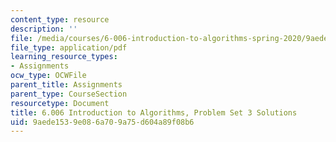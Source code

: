 ```yaml
---
content_type: resource
description: ''
file: /media/courses/6-006-introduction-to-algorithms-spring-2020/9aede1539e086a709a75d604a89f08b6_MIT6_006S20_ps3-solutions.pdf
file_type: application/pdf
learning_resource_types:
- Assignments
ocw_type: OCWFile
parent_title: Assignments
parent_type: CourseSection
resourcetype: Document
title: 6.006 Introduction to Algorithms, Problem Set 3 Solutions
uid: 9aede153-9e08-6a70-9a75-d604a89f08b6
---
```

